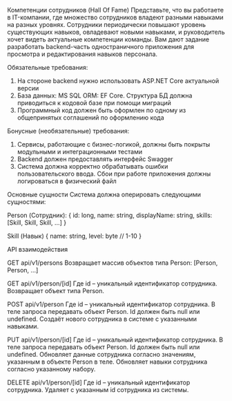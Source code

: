Компетенции сотрудников (Hall Of Fame)
Представьте, что вы работаете в IT-компании, где множество сотрудников владеют разными навыками на разных уровнях. Сотрудники периодически повышают уровень существующих навыков, овладевают новыми навыками, и руководитель хочет видеть актуальные компетенции команды. Вам дают задание разработать backend-часть одностраничного приложения для просмотра и редактирования навыков персонала.

Обязательные требования:
1.	На стороне backend нужно использовать ASP.NET Core актуальной версии
2.	База данных: MS SQL ORM: EF Core. Структура БД должна приводиться к кодовой базе при помощи миграций
3.	Программный код должен быть оформлен по одному из общепринятых соглашений по оформлению кода

Бонусные (необязательные) требования:
1.	Сервисы, работающие с бизнес-логикой, должны быть покрыты модульными и интеграционными тестами
2.	Backend должен предоставлять интерфейс Swagger
3.	Система должна корректно обрабатывать ошибки пользовательского ввода. Сбои при работе приложения должны логироваться в физический файл

Основные сущности
Система должна оперировать следующими сущностями:

Person (Сотрудник):
{
  id: long,
  name: string,
  displayName: string,
  skills: [Skill, Skill, Skill, …]
}

Skill (Навык)
{
  name: string,
  level: byte // 1-10
}

API взаимодействия

GET api/v1/persons
Возвращает массив объектов типа Person:
[Person, Person, …]

GET api/v1/person/[id]
Где id – уникальный идентификатор сотрудника.
Возвращает объект типа Person.

POST api/v1/person
Где id – уникальный идентификатор сотрудника.
В теле запроса передавать объект Person. Id должен быть null или undefined.
Создаёт нового сотрудника в системе с указанными навыками.

PUT api/v1/person/[id]
Где id – уникальный идентификатор сотрудника.
В теле запроса передавать объект Person. Id должен быть null или undefined.
Обновляет данные сотрудника согласно значениям, указанным в объекте Person в теле. Обновляет навыки сотрудника согласно указанному набору.

DELETE api/v1/person/[id]
Где id – уникальный идентификатор сотрудника.
Удаляет с указанным id сотрудника из системы.
